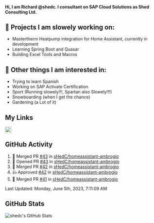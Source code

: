 #### Hi, I am Richard @shedc. I consultant on SAP Cloud Solutions as Shed Consulting Ltd.

## 👋 Projects I am slowely working on:
- Mastertherm Heatpump integration for Home Assistant, currently in development
- Learning Spring Boot and Quasar
- Building Excel Tools and Macros

## 👀 Other things I am interested in:
- Trying to learn Spanish
- Working on SAP Activate Certification
- Sport (Running slowely!!!, Spartan also Slowely!!!)
- Snowboarding (when I get the chance)
- Gardening (a Lot of it)

## My Links
[<img align="left" alt="shedc | LinkedIn" width="22px" src="https://cdn.jsdelivr.net/npm/simple-icons@v3/icons/linkedin.svg" />][linkedin]

<br/>

## GitHub Activity
<!--RECENT_ACTIVITY:start-->
1. 🎉 Merged PR [#43](https://github.com/sHedC/homeassistant-ambrogio/pull/43) in [sHedC/homeassistant-ambrogio](https://github.com/sHedC/homeassistant-ambrogio)
2. 💪 Opened PR [#43](https://github.com/sHedC/homeassistant-ambrogio/pull/43) in [sHedC/homeassistant-ambrogio](https://github.com/sHedC/homeassistant-ambrogio)
3. 🎉 Merged PR [#42](https://github.com/sHedC/homeassistant-ambrogio/pull/42) in [sHedC/homeassistant-ambrogio](https://github.com/sHedC/homeassistant-ambrogio)
4. 👍 Approved [#42](https://github.com/sHedC/homeassistant-ambrogio/pull/42#pullrequestreview-1426720077) in [sHedC/homeassistant-ambrogio](https://github.com/sHedC/homeassistant-ambrogio)
5. 🎉 Merged PR [#41](https://github.com/sHedC/homeassistant-ambrogio/pull/41) in [sHedC/homeassistant-ambrogio](https://github.com/sHedC/homeassistant-ambrogio)
<!--RECENT_ACTIVITY:end-->
<!--RECENT_ACTIVITY:last_update-->
Last Updated: Monday, June 5th, 2023, 7:11:09 AM
<!--RECENT_ACTIVITY:last_update_end-->

## GitHub Stats
<img align="left" alt="shedc's GitHub Stats" src="https://github-readme-stats.vercel.app/api?username=shedc&show_icons=true&hide_title=true" />

[linkedin]: https://www.linkedin.com/in/richard-holmes-3314251/
